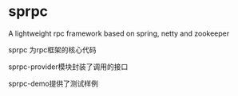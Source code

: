 # sprpc
A lightweight rpc framework based on spring, netty and zookeeper

sprpc 为rpc框架的核心代码

sprpc-provider模块封装了调用的接口

sprpc-demo提供了测试样例
